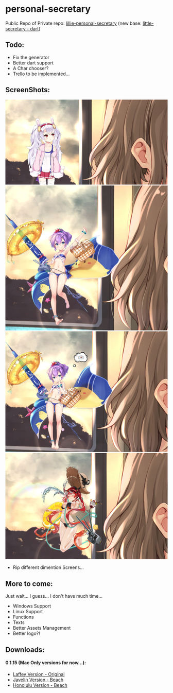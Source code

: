 # personal-secretary
Public Repo of Private repo: [lillie-personal-secretary](https://github.com/Nebulino/lillie-personal-secretary) (new base: [little-secretary - dart](https://github.com/Nebulino/little-secretary))

## Todo:
- Fix the generator
- Better dart support
- A Char chooser?
- Trello to be implemented...

## ScreenShots:
![Laffey](https://raw.githubusercontent.com/Nebulino/personal-secretary/master/Screenshots/Screenshot.png)
![JavelinBeach-1](https://raw.githubusercontent.com/Nebulino/personal-secretary/master/Screenshots/Screenshot2.png)
![JavelinBeach-2](https://raw.githubusercontent.com/Nebulino/personal-secretary/master/Screenshots/Screenshot3.png)
![HonoluluBeach-1](https://raw.githubusercontent.com/Nebulino/personal-secretary/master/Screenshots/Screenshot4.png)

- Rip different dimention Screens...

## More to come:
Just wait... I guess... I don't have much time...

- Windows Support
- Linux Support
- Functions
- Texts
- Better Assets Management
- Better logo?!

## Downloads:
#### 0.1.15 (Mac Only versions for now...):
- [Laffey Version - Original](https://github.com/Nebulino/personal-secretary/releases/tag/0.1.15-laf_orig)
- [Javelin Version - Beach](https://github.com/Nebulino/personal-secretary/releases/tag/0.1.15-jav_beac)
- [Honolulu Version - Beach](https://github.com/Nebulino/personal-secretary/releases/tag/0.1.15-hon_beac)
